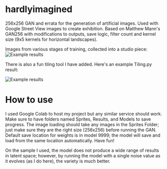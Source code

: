 # hardlyimagined
256x256 GAN and errata for the generation of artificial images. Used with Google Street View images to create exhibition. Based on Matthew Mann's GAN256 with modifications to outputs, save logic, filter count and kernel size (9x5 kernels for horizontal landscapes).

Images from various stages of training, collected into a studio piece:
![Example results](https://i.imgur.com/MXSJQc3.jpg)

There is also a fun tiling tool I have added. Here's an example Tiling.py result:

![Example results](https://i.imgur.com/NEecngs.jpg)
# How to use
I used Google Colab to host my project but any similar service should work. 
Make sure to have folders named Sprites, Results, and Models to save progress.
The image loading should take any images in the Sprites Folder; just make sure they are the right size (256x256) before running the GAN. Default save location for weights is in model 9999; the model will save and load from the same location automatically. Have fun!

On the sample I used, the model does not produce a wide range of results in latent space; however, by running the model with a single noise value as it evolves (as I do here), the variety is much better.



